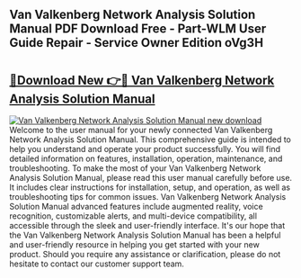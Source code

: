 ## Van Valkenberg Network Analysis Solution Manual PDF Download Free - Part-WLM User Guide Repair - Service Owner Edition oVg3H

# <h2><a href="http://bc70435.oget.top/?id=Van+Valkenberg+Network+Analysis+Solution+Manual">🔗Download New 👉🔴 Van Valkenberg Network Analysis Solution Manual</a></h2>

[![Van Valkenberg Network Analysis Solution Manual new download](https://i.imgur.com/5g1atiW.png)](http://bc70435.oget.top/?id=Van+Valkenberg+Network+Analysis+Solution+Manual)
Welcome to the user manual for your newly connected Van Valkenberg Network Analysis Solution Manual. This comprehensive guide is intended to help you understand and operate your product successfully. You will find detailed information on features, installation, operation, maintenance, and troubleshooting. To make the most of your Van Valkenberg Network Analysis Solution Manual, please read this user manual carefully before use. It includes clear instructions for installation, setup, and operation, as well as troubleshooting tips for common issues. Van Valkenberg Network Analysis Solution Manual advanced features include augmented reality, voice recognition, customizable alerts, and multi-device compatibility, all accessible through the sleek and user-friendly interface. It's our hope that the Van Valkenberg Network Analysis Solution Manual has been a helpful and user-friendly resource in helping you get started with your new product. Should you require any assistance or clarification, please do not hesitate to contact our customer support team.
